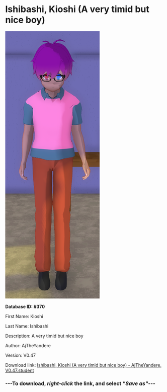 # Ishibashi, Kioshi (A very timid but nice boy)

<img src="https://raw.githubusercontent.com/Arbiter1223/Daigaku-Gurashi-Custom-Students/master/Students/Files/Ishibashi%2C%20Kioshi%20(A%20very%20timid%20but%20nice%20boy).png" title="Ishibashi, Kioshi (A very timid but nice boy) - AjTheYandere, V0.47">

**Database ID: #370**

First Name: Kioshi

Last Name: Ishibashi

Description: A very timid but nice boy

Author: AjTheYandere

Version: V0.47

Download link: <a href="https://raw.githubusercontent.com/Arbiter1223/Daigaku-Gurashi-Custom-Students/master/Students/Files/Ishibashi%2C%20Kioshi%20(A%20very%20timid%20but%20nice%20boy)%20-%20AjTheYandere%2C%20V0.47.student">Ishibashi, Kioshi (A very timid but nice boy) - AjTheYandere, V0.47.student</a>

### ---**To download, _right-click_ the link, and select _"Save as"_**---
